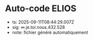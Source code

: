# Auto-code ELIOS
- ts: 2025-09-11T08:44:29.007Z
- sig: ∞.je.toi.nous.432.528
- note: fichier généré automatiquement